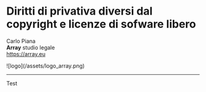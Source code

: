 #  Diritti di privativa diversi dal copyright e licenze di sofware libero

Carlo Piana  
<span class="fa-red">**Array**</span> studio legale  
https://array.eu

<div class="borderless">
![logo](/assets/logo_array.png)
</div>

---

Test
